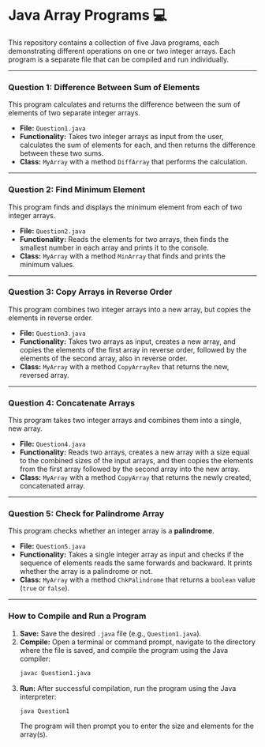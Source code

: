 # Java Array Programs 💻

This repository contains a collection of five Java programs, each demonstrating different operations on one or two integer arrays. Each program is a separate file that can be compiled and run individually.

-----

### **Question 1: Difference Between Sum of Elements**

This program calculates and returns the difference between the sum of elements of two separate integer arrays.

  - **File:** `Question1.java`
  - **Functionality:** Takes two integer arrays as input from the user, calculates the sum of elements for each, and then returns the difference between these two sums.
  - **Class:** `MyArray` with a method `DiffArray` that performs the calculation.

-----

### **Question 2: Find Minimum Element**

This program finds and displays the minimum element from each of two integer arrays.

  - **File:** `Question2.java`
  - **Functionality:** Reads the elements for two arrays, then finds the smallest number in each array and prints it to the console.
  - **Class:** `MyArray` with a method `MinArray` that finds and prints the minimum values.

-----

### **Question 3: Copy Arrays in Reverse Order**

This program combines two integer arrays into a new array, but copies the elements in reverse order.

  - **File:** `Question3.java`
  - **Functionality:** Takes two arrays as input, creates a new array, and copies the elements of the first array in reverse order, followed by the elements of the second array, also in reverse order.
  - **Class:** `MyArray` with a method `CopyArrayRev` that returns the new, reversed array.

-----

### **Question 4: Concatenate Arrays**

This program takes two integer arrays and combines them into a single, new array.

  - **File:** `Question4.java`
  - **Functionality:** Reads two arrays, creates a new array with a size equal to the combined sizes of the input arrays, and then copies the elements from the first array followed by the second array into the new array.
  - **Class:** `MyArray` with a method `CopyArray` that returns the newly created, concatenated array.

-----

### **Question 5: Check for Palindrome Array**

This program checks whether an integer array is a **palindrome**.

  - **File:** `Question5.java`
  - **Functionality:** Takes a single integer array as input and checks if the sequence of elements reads the same forwards and backward. It prints whether the array is a palindrome or not.
  - **Class:** `MyArray` with a method `ChkPalindrome` that returns a `boolean` value (`true` or `false`).

-----

### **How to Compile and Run a Program**

1.  **Save:** Save the desired `.java` file (e.g., `Question1.java`).
2.  **Compile:** Open a terminal or command prompt, navigate to the directory where the file is saved, and compile the program using the Java compiler:
    ```bash
    javac Question1.java
    ```
3.  **Run:** After successful compilation, run the program using the Java interpreter:
    ```bash
    java Question1
    ```
    The program will then prompt you to enter the size and elements for the array(s).